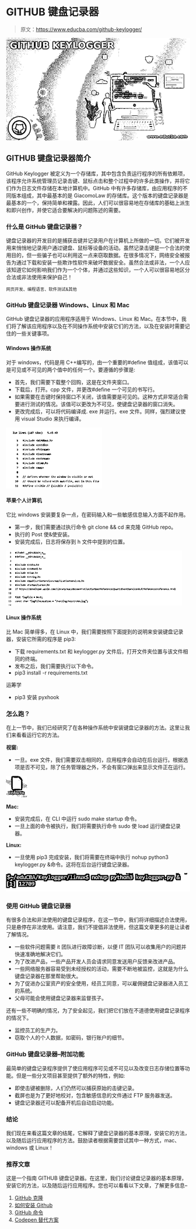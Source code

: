 # GITHUB 键盘记录器

> 原文：<https://www.educba.com/github-keylogger/>

![GITHUB KEYLOGGER](img/489d0ecbd4168dee725ea247de9e6333.png)



## GITHUB 键盘记录器简介

GitHub Keylogger 被定义为一个存储库，其中包含负责运行程序的所有依赖项，该程序允许系统管理员记录击键、鼠标点击和整个过程中的许多此类操作，并将它们作为日志文件存储在本地计算机中。GitHub 中有许多存储库，由应用程序的不同版本组成，其中最基本的是 GiacomoLaw 的存储库。这个版本的键盘记录器是最基本的一个，保持简单和裸露。因此，人们可以很容易地在存储库的基础上派生和即兴创作，并使它适合要解决的问题陈述的需要。

### 什么是 GitHub 键盘记录器？

键盘记录器的开发目的是捕获击键并记录用户在计算机上所做的一切。它们被开发用来悄悄地记录用户通过键盘、鼠标等设备的活动。虽然记录击键是一个合法的使用目的，但一些骗子也可以利用这一点来窃取数据。在很多情况下，网络安全被报告为通过下载和安装一些欺诈性软件来破坏数据安全。虽然合法或非法，一个人应该知道它如何影响我们作为一个个体，并通过这些知识，一个人可以很容易地区分合法或非法使用来保护自己！

<small>网页开发、编程语言、软件测试&其他</small>

### GitHub 键盘记录器 Windows、Linux 和 Mac

GitHub 键盘记录器的应用程序适用于 Windows、Linux 和 Mac。在本节中，我们将了解该应用程序以及在不同操作系统中安装它们的方法，以及在安装时需要记住的一些关键事项。

#### Windows 操作系统

对于 windows，代码是用 C++编写的，由一个重要的#define 值组成，该值可以是可见或不可见的两个值中的任何一个。要遵循的步骤是:

*   首先，我们需要下载整个回购，这是在文件夹窗口。
*   下载后，打开。cpp 文件，并更改#define 一个可见的书写行。
*   如果需要在击键时保持窗口不关闭，该值需要是可见的。这种方式非常适合需要进行测试的情况。该值可以更改为不可见，使键盘记录器的窗口消失。
*   更改完成后，可以将代码编译成. exe 并运行。exe 文件。同样，强烈建议使用 visual Studio 来执行编译。

![GITHUB KEYLOGGER output 1](img/f5ad93194490cd1bbb2ab240f04c3240.png)



#### 苹果个人计算机

它比 windows 安装要复杂一点，在密码输入和一些敏感信息输入方面不起作用。

*   第一步，我们需要通过执行命令 git clone <name of="" the="" github="" repo="">&& cd <directory where="" the="" files="" of="" installation="" are="" saved="">来克隆 GitHub repo。</directory></name>
*   执行的 Post 使&使安装。
*   安装完成后，日志将保存到 h 文件中提到的位置。

![GITHUB KEYLOGGER output 2](img/f131320ca034ad82021f88297e982b56.png)



#### Linux 操作系统

比 Mac 简单得多，在 Linux 中，我们需要按照下面提到的说明来安装键盘记录器，安装它所需的程序是 pip3:

*   下载 requirements.txt 和 keylogger.py 文件后，打开文件夹位置与该文件相同的终端。
*   发布之后，我们需要执行以下命令。
*   pip3 install -r requirements.txt

运筹学

*   pip3 安装 pyxhook

### 怎么跑？

在上一节中，我们已经研究了在各种操作系统中安装键盘记录器的方法。这里让我们来看看运行它的方法。

**视窗:**

*   一旦。exe 文件，我们需要双击相同的，应用程序会自动在后台运行。根据选项是否不可见，除了任务管理器之外，不会有窗口弹出来显示文件正在运行。

![GITHUB KEYLOGGER output 3](img/d46bb5cbc3af2b5b85f31812de199bfb.png)



**Mac:**

*   安装完成后，在 CLI 中运行 sudo make startup 命令。
*   一旦上面的命令被执行，我们将需要执行命令 sudo 使 load 运行键盘记录器。

**Linux:**

*   一旦使用 pip3 完成安装，我们将需要在终端中执行 nohup python3 keylogger.py &命令。这将在后台运行键盘记录器。

![output 4](img/1357803202648f24e019e4621a982ced.png)



### 使用 GitHub 键盘记录器

有很多合法和非法使用的键盘记录程序，在这一节中，我们将详细描述合法使用，只是悬停在非法使用。请注意，我们不提倡非法使用，但这篇文章更多的是让读者了解情况。

*   一些软件问题需要 it 团队进行故障诊断，以便 IT 团队可以收集用户的问题并快速准确地解决它们。
*   为了改进产品，一些产品开发人员会请求同意发送用户反馈来改进产品。
*   一些网络服务器容易受到未经授权的活动，需要不断地被监控，这就是为什么键盘记录器在那里帮助很大。
*   为了促进办公室资产的安全使用，经员工同意，可以雇佣键盘记录器进入员工的系统。
*   父母可能会使用键盘记录器来监督孩子。

还有一些不明确的情况，为了安全起见，我们把它们放在不道德使用键盘记录程序的情况下。

*   监控员工的生产力。
*   窃取个人的个人数据，如密码，银行账户的细节。

### GitHub 键盘记录器–附加功能

最简单的键盘记录程序提供了使应用程序可见或不可见以及改变日志存储位置等功能。但是一些分叉项目甚至提供了额外的特性，例如:

*   即使击键被删除，人们仍然可以捕获原始的击键记录。
*   截屏也是为了更好地校对，包含敏感信息的文件通过 FTP 服务器发送。
*   键盘记录器还可以配备开机后自动启动功能。

### 结论

我们现在来看这篇文章的结尾，它解释了键盘记录器的基本原理，安装它的方法，以及随后运行应用程序的方法。鼓励读者根据需要尝试其中一种方式，mac、windows 或 Linux！

### 推荐文章

这是一个指南 GITHUB 键盘记录器。在这里，我们讨论键盘记录器的基本原理，安装它的方法，以及随后运行应用程序。您也可以看看以下文章，了解更多信息–

1.  [GitHub 克隆](https://www.educba.com/github-clone/)
2.  [如何安装 Github](https://www.educba.com/install-github/)
3.  [GitHub 命令](https://www.educba.com/github-commands/)
4.  [Codepen 替代方案](https://www.educba.com/codepen-alternative/)





